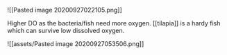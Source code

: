 ![[Pasted image 20200927022105.png]]

Higher DO as the bacteria/fish need more oxygen. [[tilapia]] is a hardy fish which can survive low dissolved oxygen. 

![[assets/Pasted image 20200927053506.png]]